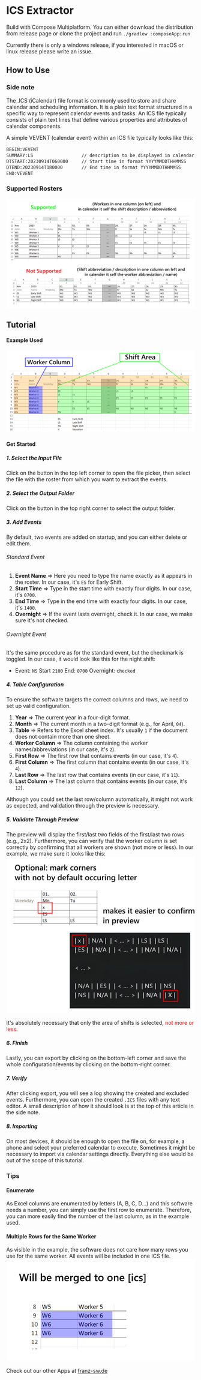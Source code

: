 # ICS Extractor

Build with Compose Multiplatform. You can either download the distribution from release page or clone the project and run `./gradlew :composeApp:run`

Currently there is only a windows release, if you interested in macOS or linux release please write an issue.

## How to Use

### Side note

The .ICS (iCalendar) file format is commonly used to store and share calendar and scheduling information. It is a plain text format structured in a specific way to represent calendar events and tasks. An ICS file typically consists of plain text lines that define various properties and attributes of calendar components.

A simple VEVENT (calendar event) within an ICS file typically looks like this:

````
BEGIN:VEVENT
SUMMARY:LS                  // description to be displayed in calendar
DTSTART:20230914T060000     // Start time in format YYYYMMDDTHHMMSS
DTEND:20230914T180000       // End time in format YYYYMMDDTHHMMSS
END:VEVENT
````

### Supported Rosters
![Supported/Unsupported Roster](documentation/resources/doc_img_rooster_supported_unsupported.png)

## Tutorial

#### Example Used
![Roster Example](documentation/resources/doc_img_areas.png)

#### Get Started

##### 1. Select the Input File
Click on the button in the top left corner to open the file picker, then select the file with the roster from which you want to extract the events.

##### 2. Select the Output Folder
Click on the button in the top right corner to select the output folder.

##### 3. Add Events
By default, two events are added on startup, and you can either delete or edit them.

###### Standard Event
1. **Event Name** => Here you need to type the name exactly as it appears in the roster. In our case, it's `ES` for Early Shift.
2. **Start Time** => Type in the start time with exactly four digits. In our case, it's `0700`.
3. **End Time** => Type in the end time with exactly four digits. In our case, it's `1400`.
4. **Overnight** => If the event lasts overnight, check it. In our case, we make sure it's not checked.

###### Overnight Event
It's the same procedure as for the standard event, but the checkmark is toggled.
In our case, it would look like this for the night shift:
- Event: `NS` Start `2100` End: `0700` Overnight: `checked`

##### 4. Table Configuration
To ensure the software targets the correct columns and rows, we need to set up valid configuration.

1. **Year** => The current year in a four-digit format.
2. **Month** => The current month in a two-digit format (e.g., for April, `04`).
3. **Table** => Refers to the Excel sheet index. It's usually `1` if the document does not contain more than one sheet.
4. **Worker Column** => The column containing the worker names/abbreviations (in our case, it's `2`).
5. **First Row** => The first row that contains events (in our case, it's `4`).
6. **First Column** => The first column that contains events (in our case, it's `4`).
7. **Last Row** => The last row that contains events (in our case, it's `11`).
8. **Last Column** => The last column that contains events (in our case, it's `12`).

Although you could set the last row/column automatically, it might not work as expected, and validation through the preview is necessary.

##### 5. Validate Through Preview
The preview will display the first/last two fields of the first/last two rows (e.g., 2x2). Furthermore, you can verify that the worker column is set correctly by confirming that all workers are shown (not more or less). In our example, we make sure it looks like this:
![Preview](documentation/resources/doc_img_previewj.png)

It's absolutely necessary that only the area of shifts is selected, <span style="color:red">not more or less</span>.

##### 6. Finish
Lastly, you can export by clicking on the bottom-left corner and save the whole configuration/events by clicking on the bottom-right corner.

##### 7. Verify
After clicking export, you will see a log showing the created and excluded events. Furthermore, you can open the created `.ICS` files with any text editor. A small description of how it should look is at the top of this article in the side note.

##### 8. Importing
On most devices, it should be enough to open the file on, for example, a phone and select your preferred calendar to execute. Sometimes it might be necessary to import via calendar settings directly. Everything else would be out of the scope of this tutorial.

### Tips

#### Enumerate
As Excel columns are enumerated by letters (A, B, C, D...) and this software needs a number, you can simply use the first row to enumerate. Therefore, you can more easily find the number of the last column, as in the example used.

#### Multiple Rows for the Same Worker
As visible in the example, the software does not care how many rows you use for the same worker. All events will be included in one ICS file.
![Multiple Worker Rows for the Same](documentation/resources/doc_img_multi_worker.png)


Check out our other Apps at [franz-sw.de](https://franz-sw.de/)

